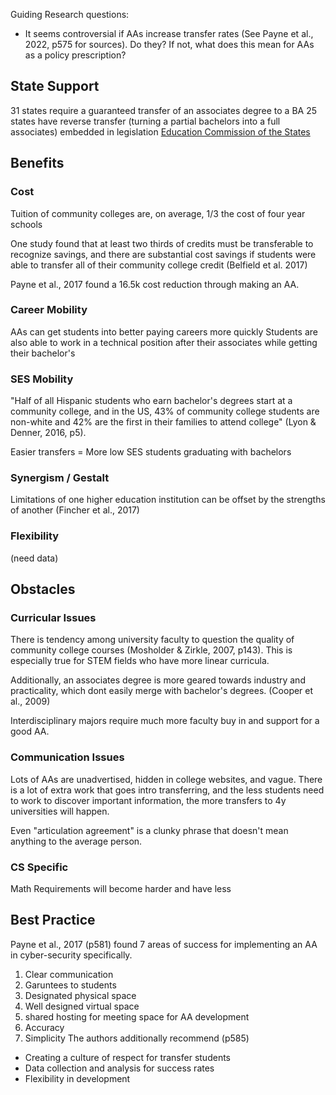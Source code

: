 Guiding Research questions:
- It seems controversial if AAs increase transfer rates (See Payne et al., 2022, p575 for sources). Do they? If not, what does this mean for AAs as a policy prescription?
## State Support
31 states require a guaranteed transfer of an associates degree to a BA
25 states have reverse transfer (turning a partial bachelors into a full associates) embedded in legislation
	[Education Commission of the States](https://reports.ecs.org/comparisons/transfer-and-articulation-2022-03)

## Benefits

### Cost
Tuition of community colleges are, on average, 1/3 the cost of four year schools 

One study found that at least two thirds of credits must be transferable to recognize savings, and there are substantial cost savings if students were able to transfer all of their community college credit (Belfield et al. 2017)

Payne et al., 2017 found a 16.5k cost reduction through making an AA.
### Career Mobility
AAs can get students into better paying careers more quickly
Students are also able to work in a technical position after their associates while getting their bachelor's
### SES Mobility
"Half of all Hispanic students who earn bachelor's degrees start at a community college, and in the US, 43% of community college students are non-white and 42% are the first in their families to attend college" (Lyon & Denner, 2016, p5).

Easier transfers = More low SES students graduating with bachelors

### Synergism / Gestalt
Limitations of one higher education institution can be offset by the strengths of another (Fincher et al., 2017)
### Flexibility
(need data)

## Obstacles

### Curricular Issues
There is tendency among university faculty to question the quality of community college courses (Mosholder & Zirkle, 2007, p143). This is especially true for STEM fields who have more linear curricula.

Additionally, an associates degree is more geared towards industry and practicality, which dont easily merge with bachelor's degrees. (Cooper et al., 2009)

Interdisciplinary majors require much more faculty buy in and support for a good AA.
### Communication Issues
Lots of AAs are unadvertised, hidden in college websites, and vague.
There is a lot of extra work that goes intro transferring, and the less students need to work to discover important information, the more transfers to 4y universities will happen.

Even "articulation agreement" is a clunky phrase that doesn't mean anything to the average person. 
### CS Specific
Math Requirements will become harder and have less


## Best Practice

Payne et al., 2017 (p581) found 7 areas of success for implementing an AA in cyber-security specifically.
1. Clear communication
2. Garuntees to students
3. Designated physical space
4. Well designed virtual space
5. shared hosting for meeting space for AA development
6. Accuracy
7. Simplicity
The authors additionally recommend (p585)
- Creating a culture of respect for transfer students
- Data collection and analysis for success rates
- Flexibility in development